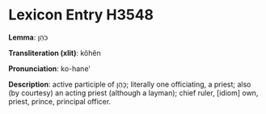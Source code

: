 # Lexicon Entry H3548

**Lemma**: כֹּהֵן

**Transliteration (xlit)**: kôhên

**Pronunciation**: ko-hane'

**Description**:
active participle of כָּהַן; literally one officiating, a priest; also (by courtesy) an acting priest (although a layman); chief ruler, [idiom] own, priest, prince, principal officer.
